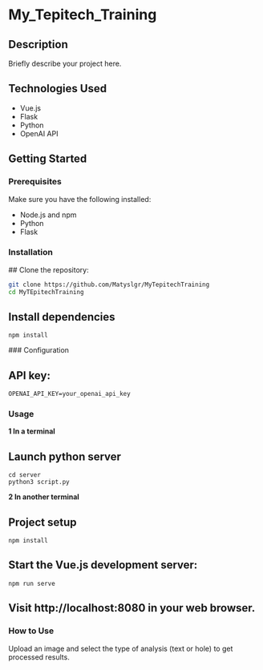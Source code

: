 # My_Tepitech_Training

## Description
Briefly describe your project here.

## Technologies Used

- Vue.js
- Flask
- Python
- OpenAI API

## Getting Started

### Prerequisites

Make sure you have the following installed:

- Node.js and npm
- Python
- Flask

### Installation

## Clone the repository:

   ```bash
   git clone https://github.com/Matyslgr/MyTepitechTraining
   cd MyTEpitechTraining
   ```
## Install dependencies
```
npm install
```

### Configuration
## API key:
```
OPENAI_API_KEY=your_openai_api_key
```

### Usage
**1 In a terminal**
## Launch python server
```
cd server
python3 script.py
```
**2 In another terminal**
## Project setup 
```
npm install
```

## Start the Vue.js development server:
```
npm run serve
```
## Visit http://localhost:8080 in your web browser.

### How to Use
Upload an image and select the type of analysis (text or hole) to get processed results.
